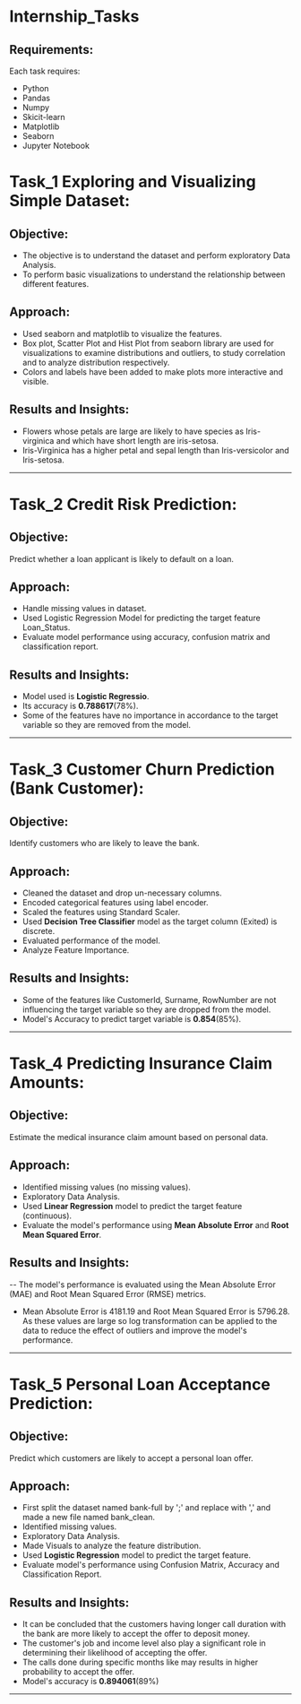 # Internship_Tasks
## Requirements:
Each task requires:
- Python
- Pandas
- Numpy
- Skicit-learn
- Matplotlib
- Seaborn
- Jupyter Notebook
# Task_1 Exploring and Visualizing Simple Dataset:
## Objective:
- The objective is to understand the dataset and perform exploratory Data Analysis.
- To perform basic visualizations to understand the relationship between different features.
## Approach:
- Used seaborn and matplotlib to visualize the features.
- Box plot, Scatter Plot and Hist Plot from seaborn library are used for visualizations to examine distributions and outliers, to study correlation and to analyze distribution respectively.
- Colors and labels have been added to make plots more interactive and visible.
## Results and Insights:
- Flowers whose petals are large are likely to have species as Iris-virginica and which have short length are iris-setosa.
- Iris-Virginica has a higher petal and sepal length than Iris-versicolor and Iris-setosa.
---
# Task_2 Credit Risk Prediction:
## Objective:
Predict whether a loan applicant is likely to default on a loan.
## Approach:
- Handle missing values in dataset.
- Used Logistic Regression Model for predicting the target feature Loan_Status.
- Evaluate model performance using accuracy, confusion matrix and classification report.
## Results and Insights:
- Model used is **Logistic Regressio**.
- Its accuracy is **0.788617**(78%).
- Some of the features have no importance in accordance to the target variable so they are removed from the model.
 ---
# Task_3 Customer Churn Prediction (Bank Customer):
## Objective:
Identify customers who are likely to leave the bank.
## Approach:
- Cleaned the dataset and drop un-necessary columns.
- Encoded categorical features using label encoder.
- Scaled the features using Standard Scaler.
- Used **Decision Tree Classifier** model as the target column (Exited) is discrete.
- Evaluated performance of the model.
- Analyze Feature Importance.
## Results and Insights:
- Some of the features like CustomerId, Surname, RowNumber are not influencing the target variable so they are dropped from the model.
- Model's Accuracy to predict target variable is **0.854**(85%).
---
# Task_4 Predicting Insurance Claim Amounts:
## Objective:
Estimate the medical insurance claim amount based on personal data.
## Approach:
- Identified missing values (no missing values).
- Exploratory Data Analysis.
- Used **Linear Regression** model to predict the target feature (continuous).
- Evaluate the model's performance using **Mean Absolute Error** and **Root Mean Squared Error**.
## Results and Insights:
-- The model's performance is evaluated using the Mean Absolute Error (MAE) and Root Mean Squared Error (RMSE) metrics.
- Mean Absolute Error is 4181.19 and Root Mean Squared Error is 5796.28. As these values are large so log transformation can be applied to the data to reduce the effect of outliers and improve the model's performance.
---
# Task_5 Personal Loan Acceptance Prediction:
## Objective:
Predict which customers are likely to accept a personal loan offer.
## Approach:
- First split the dataset named bank-full by ';' and replace with ',' and made a new file named bank_clean.
- Identified missing values.
- Exploratory Data Analysis.
- Made Visuals to analyze the feature distribution.
- Used **Logistic Regression** model to predict the target feature.
- Evaluate model's performance using Confusion Matrix, Accuracy and Classification Report.
## Results and Insights:
- It can be concluded that the customers having longer call duration with the bank are more likely to accept the offer to deposit money.
- The customer's job and income level also play a significant role in determining their likelihood of accepting the offer.
- The calls done during specific months like may results in higher probability to accept the offer.
- Model's accuracy is **0.894061**(89%)
---
